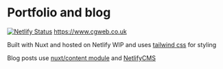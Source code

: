 # Portfolio and blog

[![Netlify Status](https://api.netlify.com/api/v1/badges/768c783b-a86d-4e7b-a999-16850a7e928a/deploy-status)](https://app.netlify.com/sites/heuristic-fermat-37450e/deploys) https://www.cgweb.co.uk

Built with Nuxt and hosted on Netlify WIP and uses [tailwind css](https://tailwindcss.com/) for styling

Blog posts use [nuxt/content module](https://content.nuxtjs.org/) and [NetlifyCMS](https://www.netlifycms.org/)
